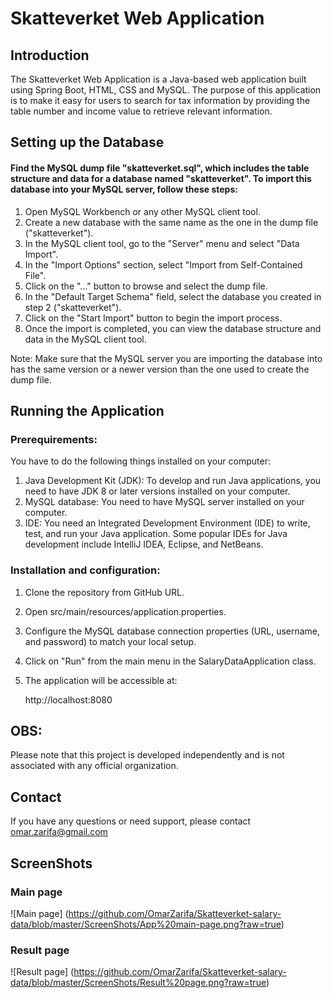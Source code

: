 # Skatteverket Web Application

## Introduction
The Skatteverket Web Application is a Java-based web application built using Spring Boot, HTML, CSS and MySQL. The purpose of this application is to make it easy for users to search for tax information by providing the table number and income value to retrieve relevant information.

## Setting up the Database

#### Find the MySQL dump file "skatteverket.sql", which includes the table structure and data for a database named "skatteverket". To import this database into your MySQL server, follow these steps:

1. Open MySQL Workbench or any other MySQL client tool.
2. Create a new database with the same name as the one in the dump file ("skatteverket").
3. In the MySQL client tool, go to the "Server" menu and select "Data Import".
4. In the "Import Options" section, select "Import from Self-Contained File".
5. Click on the "..." button to browse and select the dump file.
6. In the "Default Target Schema" field, select the database you created in step 2 ("skatteverket").
7. Click on the "Start Import" button to begin the import process.
8. Once the import is completed, you can view the database structure and data in the MySQL client tool.

Note: Make sure that the MySQL server you are importing the database into has the same version or a newer version than the one used to create the dump file.

## Running the Application

### Prerequirements:
You have to do the following things installed on your computer:
1. Java Development Kit (JDK): To develop and run Java applications, you need to have JDK 8 or later versions installed on your computer.
2. MySQL database: You need to have MySQL server installed on your computer.
3. IDE: You need an Integrated Development Environment (IDE) to write, test, and run your Java application. Some popular IDEs for Java development include IntelliJ IDEA, Eclipse, and NetBeans.

### Installation and configuration:
1. Clone the repository from GitHub URL.
2. Open src/main/resources/application.properties.
3. Configure the MySQL database connection properties (URL, username, and password) to match your local setup.
4. Click on "Run" from the main menu in the SalaryDataApplication class.
5. The application will be accessible at:


    http://localhost:8080

## OBS:
Please note that this project is developed independently and is not associated with any official organization.


## Contact

If you have any questions or need support, please contact omar.zarifa@gmail.com

## ScreenShots

### Main page
![Main page] (https://github.com/OmarZarifa/Skatteverket-salary-data/blob/master/ScreenShots/App%20main-page.png?raw=true)

### Result page
![Result page] (https://github.com/OmarZarifa/Skatteverket-salary-data/blob/master/ScreenShots/Result%20page.png?raw=true)